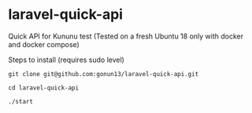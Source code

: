 # laravel-quick-api
Quick API for Kununu test 
(Tested on a fresh Ubuntu 18 only with docker and docker compose)

Steps to install (requires sudo level)

```
git clone git@github.com:gonun13/laravel-quick-api.git

cd laravel-quick-api

./start
```
